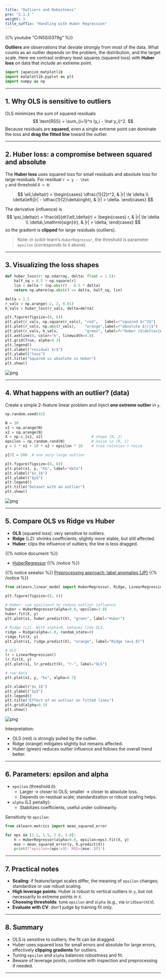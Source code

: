 ```yaml
---
title: "Outliers and Robustness"
pre: "2.1.3 "
weight: 3
title_suffix: "Handling with Huber Regression"
---
```


{{% youtube "CrN5Si0379g" %}}


<div class="pagetop-box">
  <p><b>Outliers</b> are observations that deviate strongly from most of the data. What counts as an outlier depends on the problem, the distribution, and the target scale. Here we contrast ordinary least squares (squared loss) with <b>Huber loss</b> on data that include an extreme point.</p>
  </div>

```python
import japanize_matplotlib
import matplotlib.pyplot as plt
import numpy as np
```

---

## 1. Why OLS is sensitive to outliers

OLS minimizes the sum of squared residuals
$$
\text{RSS} = \sum_{i=1}^n (y_i - \hat y_i)^2.
$$
Because residuals are <b>squared</b>, even a single extreme point can dominate the loss and <b>drag the fitted line</b> toward the outlier.

---

## 2. Huber loss: a compromise between squared and absolute

The <b>Huber loss</b> uses squared loss for small residuals and absolute loss for large residuals. For residual <code>r = y - \hat y</code> and threshold <code>$\delta > 0$</code>:

$$
\ell_\delta(r) = \begin{cases}
\dfrac{1}{2}r^2, & |r| \le \delta \\
\delta\left(|r| - \dfrac{1}{2}\delta\right), & |r| > \delta.
\end{cases}
$$

The derivative (influence) is
$$
\psi_\delta(r) = \frac{d}{dr}\ell_\delta(r) = \begin{cases}
r, & |r| \le \delta \\
\delta\,\mathrm{sign}(r), & |r| > \delta,
\end{cases}
$$
so the gradient is <b>clipped</b> for large residuals (outliers).

> Note: in scikit-learn’s <code>HuberRegressor</code>, the threshold is parameter <code>epsilon</code> (corresponds to <code>$\delta$</code> above).

---

## 3. Visualizing the loss shapes

```python
def huber_loss(r: np.ndarray, delta: float = 1.5):
    half_sq = 0.5 * np.square(r)
    lin = delta * (np.abs(r) - 0.5 * delta)
    return np.where(np.abs(r) <= delta, half_sq, lin)

delta = 1.5
r_vals = np.arange(-2, 2, 0.01)
h_vals = huber_loss(r_vals, delta=delta)

plt.figure(figsize=(8, 6))
plt.plot(r_vals, np.square(r_vals), "red",   label=r"squared $r^2$")
plt.plot(r_vals, np.abs(r_vals),    "orange",label=r"absolute $|r|$")
plt.plot(r_vals, h_vals,            "green", label=fr"Huber ($\delta={delta}$)")
plt.axhline(0, color="k", linewidth=0.8)
plt.grid(True, alpha=0.3)
plt.legend()
plt.xlabel("residual $r$")
plt.ylabel("loss")
plt.title("Squared vs absolute vs Huber")
plt.show()
```

![png](/images/basic/regression/03_Robust_Regression_files/03_Robust_Regression_5_0.png)

---

## 4. What happens with an outlier? (data)

Create a simple 2-feature linear problem and inject <b>one extreme outlier</b> in <code>y</code>.

```python
np.random.seed(42)

N = 30
x1 = np.arange(N)
x2 = np.arange(N)
X = np.c_[x1, x2]                      # shape (N, 2)
epsilon = np.random.rand(N)            # noise in [0, 1)
y = 5 * x1 + 10 * x2 + epsilon * 10    # true relation + noise

y[5] = 500  # one very large outlier

plt.figure(figsize=(8, 6))
plt.plot(x1, y, "ko", label="data")
plt.xlabel("$x_1$")
plt.ylabel("$y$")
plt.legend()
plt.title("Dataset with an outlier")
plt.show()
```

![png](/images/basic/regression/03_Robust_Regression_files/03_Robust_Regression_7_0.png)

---

## 5. Compare OLS vs Ridge vs Huber

- <b>OLS</b> (squared loss): very sensitive to outliers.  
- <b>Ridge</b> (L2): shrinks coefficients; slightly more stable, but still affected.  
- <b>Huber</b>: clips the influence of outliers; the line is less dragged.

{{% notice document %}}
- [HuberRegressor](https://scikit-learn.org/stable/modules/generated/sklearn.linear_model.HuberRegressor.html)
{{% /notice %}}

{{% notice seealso %}}
[Preprocessing approach: label anomalies (JP)](https://k-dm.work/ja/prep/numerical/add_label_to_anomaly/)
{{% /notice %}}

```python
from sklearn.linear_model import HuberRegressor, Ridge, LinearRegression

plt.figure(figsize=(8, 6))

# Huber: use epsilon=3 to reduce outlier influence
huber = HuberRegressor(alpha=0.0, epsilon=3.0)
huber.fit(X, y)
plt.plot(x1, huber.predict(X), "green", label="Huber")

# Ridge (L2). With alpha≈0, behaves like OLS.
ridge = Ridge(alpha=1.0, random_state=0)
ridge.fit(X, y)
plt.plot(x1, ridge.predict(X), "orange", label="Ridge (α=1.0)")

# OLS
lr = LinearRegression()
lr.fit(X, y)
plt.plot(x1, lr.predict(X), "r-", label="OLS")

# raw data
plt.plot(x1, y, "kx", alpha=0.7)

plt.xlabel("$x_1$")
plt.ylabel("$y$")
plt.legend()
plt.title("Effect of an outlier on fitted lines")
plt.grid(alpha=0.3)
plt.show()
```

![png](/images/basic/regression/03_Robust_Regression_files/03_Robust_Regression_9_0.png)

Interpretation:
- OLS (red) is strongly pulled by the outlier.
- Ridge (orange) mitigates slightly but remains affected.
- Huber (green) reduces outlier influence and follows the overall trend better.

---

## 6. Parameters: epsilon and alpha

- <code>epsilon</code> (threshold <code>$\delta$</code>):
  - Larger → closer to OLS; smaller → closer to absolute loss.
  - Depends on residual scale; standardization or robust scaling helps.
- <code>alpha</code> (L2 penalty):
  - Stabilizes coefficients, useful under collinearity.

Sensitivity to <code>epsilon</code>:

```python
from sklearn.metrics import mean_squared_error

for eps in [1.2, 1.5, 2.0, 3.0]:
    h = HuberRegressor(alpha=0.0, epsilon=eps).fit(X, y)
    mse = mean_squared_error(y, h.predict(X))
    print(f"epsilon={eps:>3}: MSE={mse:.3f}")
```

---

## 7. Practical notes

- <b>Scaling</b>: if feature/target scales differ, the meaning of <code>epsilon</code> changes; standardize or use robust scaling.
- <b>High leverage points</b>: Huber is robust to vertical outliers in <code>y</code>, but not necessarily to extreme points in <code>X</code>.
- <b>Choosing thresholds</b>: tune <code>epsilon</code> and <code>alpha</code> (e.g., via <code>GridSearchCV</code>).
- <b>Evaluate with CV</b>: don’t judge by training fit only.

---

## 8. Summary

- OLS is sensitive to outliers; the fit can be dragged.
- Huber uses squared loss for small errors and absolute for large errors, effectively <b>clipping gradients</b> for outliers.
- Tuning <code>epsilon</code> and <code>alpha</code> balances robustness and fit.
- Beware of leverage points; combine with inspection and preprocessing if needed.

---


